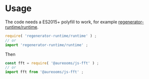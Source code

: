 # Usage

The code needs a ES2015+ polyfill to work, for example
[regenerator-runtime/runtime](https://babeljs.io/docs/usage/polyfill).
```js
require( 'regenerator-runtime/runtime' ) ;
// or
import 'regenerator-runtime/runtime' ;
```

Then
```js
const fft = require( '@aureooms/js-fft' ) ;
// or
import fft from '@aureooms/js-fft' ;
```

